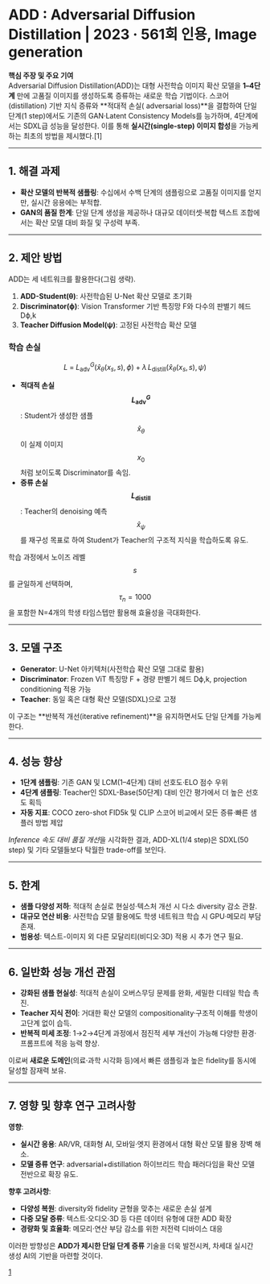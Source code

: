 # ADD : Adversarial Diffusion Distillation | 2023 · 561회 인용, Image generation

**핵심 주장 및 주요 기여**  
Adversarial Diffusion Distillation(ADD)는 대형 사전학습 이미지 확산 모델을 **1–4단계** 만에 고품질 이미지를 생성하도록 증류하는 새로운 학습 기법이다. 스코어(distillation) 기반 지식 증류와 **적대적 손실( adversarial loss)**을 결합하여 단일 단계(1 step)에서도 기존의 GAN·Latent Consistency Models를 능가하며, 4단계에서는 SDXL급 성능을 달성한다. 이를 통해 **실시간(single-step) 이미지 합성**을 가능케 하는 최초의 방법을 제시했다.[1]

***

## 1. 해결 과제  
- **확산 모델의 반복적 샘플링**: 수십에서 수백 단계의 샘플링으로 고품질 이미지를 얻지만, 실시간 응용에는 부적합.  
- **GAN의 품질 한계**: 단일 단계 생성을 제공하나 대규모 데이터셋·복합 텍스트 조합에서는 확산 모델 대비 화질 및 구성력 부족.

***

## 2. 제안 방법  
ADD는 세 네트워크를 활용한다(그림 생략).

1. **ADD-Student(θ)**: 사전학습된 U-Net 확산 모델로 초기화  
2. **Discriminator(ϕ)**: Vision Transformer 기반 특징망 F와 다수의 판별기 헤드 Dϕ,k  
3. **Teacher Diffusion Model(ψ)**: 고정된 사전학습 확산 모델  

### 학습 손실  

$$
L \;=\; L^{G}_{\mathrm{adv}}\bigl(\hat{x}_\theta(x_s,s),\,\phi\bigr)\;+\;\lambda\,L_{\mathrm{distill}}\bigl(\hat{x}_\theta(x_s,s),\,\psi\bigr)
$$  

- **적대적 손실 $$L^{G}_{\mathrm{adv}}$$**: Student가 생성한 샘플 $$\hat{x}_\theta$$이 실제 이미지 $$x_0$$처럼 보이도록 Discriminator를 속임.  
- **증류 손실 $$L_{\mathrm{distill}}$$**: Teacher의 denoising 예측 $$\hat{x}_\psi$$를 재구성 목표로 하여 Student가 Teacher의 구조적 지식을 학습하도록 유도.  

학습 과정에서 노이즈 레벨 $$s$$를 균일하게 선택하며, $$\tau_n=1000$$을 포함한 N=4개의 학생 타임스텝만 활용해 효율성을 극대화한다.

***

## 3. 모델 구조  
- **Generator**: U-Net 아키텍처(사전학습 확산 모델 그대로 활용)  
- **Discriminator**: Frozen ViT 특징망 F + 경량 판별기 헤드 Dϕ,k, projection conditioning 적용 가능  
- **Teacher**: 동일 혹은 대형 확산 모델(SDXL)으로 고정  

이 구조는 **반복적 개선(iterative refinement)**을 유지하면서도 단일 단계를 가능케 한다.

***

## 4. 성능 향상  
- **1단계 샘플링**: 기존 GAN 및 LCM(1–4단계) 대비 선호도·ELO 점수 우위  
- **4단계 샘플링**: Teacher인 SDXL-Base(50단계) 대비 인간 평가에서 더 높은 선호도 획득  
- **자동 지표**: COCO zero-shot FID5k 및 CLIP 스코어 비교에서 모든 증류·빠른 샘플러 방법 제압  

*Inference 속도 대비 품질 개선*을 시각화한 결과, ADD-XL(1/4 step)은 SDXL(50 step) 및 기타 모델들보다 탁월한 trade-off를 보인다.

***

## 5. 한계  
- **샘플 다양성 저하**: 적대적 손실로 현실성·텍스처 개선 시 다소 diversity 감소 관찰.  
- **대규모 연산 비용**: 사전학습 모델 활용에도 학생 네트워크 학습 시 GPU·메모리 부담 존재.  
- **범용성**: 텍스트-이미지 외 다른 모달리티(비디오·3D) 적용 시 추가 연구 필요.

***

## 6. 일반화 성능 개선 관점  
- **강화된 샘플 현실성**: 적대적 손실이 오버스무딩 문제를 완화, 세밀한 디테일 학습 촉진.  
- **Teacher 지식 전이**: 거대한 확산 모델의 compositionality·구조적 이해를 학생이 고단계 없이 습득.  
- **반복적 미세 조정**: 1→2→4단계 과정에서 점진적 세부 개선이 가능해 다양한 환경·프롬프트에 적응 능력 향상.  

이로써 **새로운 도메인**(의료·과학 시각화 등)에서 빠른 샘플링과 높은 fidelity를 동시에 달성할 잠재력 보유.

***

## 7. 영향 및 향후 연구 고려사항  
**영향**:  
- **실시간 응용**: AR/VR, 대화형 AI, 모바일·엣지 환경에서 대형 확산 모델 활용 장벽 해소.  
- **모델 증류 연구**: adversarial+distillation 하이브리드 학습 패러다임을 확산 모델 전반으로 확장 유도.  

**향후 고려사항**:  
- **다양성 복원**: diversity와 fidelity 균형을 맞추는 새로운 손실 설계  
- **다중 모달 증류**: 텍스트·오디오·3D 등 다른 데이터 유형에 대한 ADD 확장  
- **경량화 및 효율화**: 메모리·연산 부담 감소를 위한 저전력 디바이스 대응  

이러한 방향성은 **ADD가 제시한 단일 단계 증류** 기술을 더욱 발전시켜, 차세대 실시간 생성 AI의 기반을 마련할 것이다.

[1](https://ppl-ai-file-upload.s3.amazonaws.com/web/direct-files/attachments/22370781/2592aae1-50bc-49ee-9642-53616b6b6a4d/2311.17042v1.pdf)
